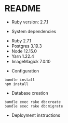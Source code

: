 # README
* Ruby version: 2.7.1

* System dependencies
- Ruby 2.7.1
- Postgres 3.19.3
- Node 12.15.0
- Yarn 1.22.4
- ImageMagick 7.0.10

* Configuration

```
bundle install
npm install
```

* Database creation

```
bundle exec rake db:create
bundle exec rake db:migrate
```

* Deployment instructions

